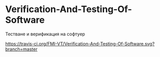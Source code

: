 # Verification-And-Testing-Of-Software
Тестване и верификация на софтуер

https://travis-ci.org/FMI-VT/Verification-And-Testing-Of-Software.svg?branch=master
